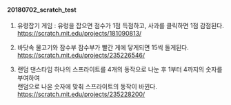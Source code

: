 #### 20180702_scratch_test
1. 유령잡기 게임
   : 유렁을 잡으면 점수가 1점 득점하고, 사과를 클릭하면 1점 감점된다.
   https://scratch.mit.edu/projects/181090813/

2. 바닷속 물고기와 잠수부
   잠수부가 빨간 게에 닿게되면 15씩 돌게된다.<br>
   https://scratch.mit.edu/projects/235226546/
   
3. 랜덤 댄스타임
  하나의 스프라이트를 4개의 동작으로 나눈 후
  1부터 4까지의 숫자를 부여하여<br> 
  랜덤으로 나온 숫자에 맞춰 스프라이트의 동작이 바뀐다.<br>
  https://scratch.mit.edu/projects/235228200/
